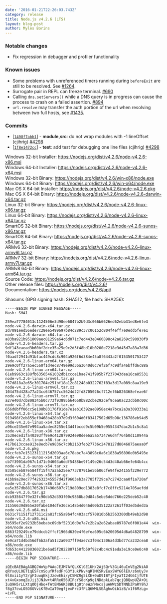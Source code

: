 ```yaml
---
date: '2016-01-21T22:26:03.743Z'
category: release
title: Node.js v4.2.6 (LTS)
layout: blog-post
author: Myles Borins
---
```


### Notable changes

- Fix regression in debugger and profiler functionality

### Known issues

- Some problems with unreferenced timers running during `beforeExit` are still to be resolved. See [#1264](https://github.com/nodejs/node/issues/1264).
- Surrogate pair in REPL can freeze terminal. [#690](https://github.com/nodejs/node/issues/690)
- Calling `dns.setServers()` while a DNS query is in progress can cause the process to crash on a failed assertion. [#894](https://github.com/nodejs/node/issues/894)
- `url.resolve` may transfer the auth portion of the url when resolving between two full hosts, see [#1435](https://github.com/nodejs/node/issues/1435).

### Commits

- [[`1408f7abb1`](https://github.com/nodejs/node/commit/1408f7abb1)] - **module,src**: do not wrap modules with -1 lineOffset (cjihrig) [#4298](https://github.com/nodejs/node/pull/4298)
- [[`1f8e1472cc`](https://github.com/nodejs/node/commit/1f8e1472cc)] - **test**: add test for debugging one line files (cjihrig) [#4298](https://github.com/nodejs/node/pull/4298)

Windows 32-bit Installer: https://nodejs.org/dist/v4.2.6/node-v4.2.6-x86.msi \
Windows 64-bit Installer: https://nodejs.org/dist/v4.2.6/node-v4.2.6-x64.msi \
Windows 32-bit Binary: https://nodejs.org/dist/v4.2.6/win-x86/node.exe \
Windows 64-bit Binary: https://nodejs.org/dist/v4.2.6/win-x64/node.exe \
Mac OS X 64-bit Installer: https://nodejs.org/dist/v4.2.6/node-v4.2.6.pkg \
Mac OS X 64-bit Binary: https://nodejs.org/dist/v4.2.6/node-v4.2.6-darwin-x64.tar.gz \
Linux 32-bit Binary: https://nodejs.org/dist/v4.2.6/node-v4.2.6-linux-x86.tar.gz \
Linux 64-bit Binary: https://nodejs.org/dist/v4.2.6/node-v4.2.6-linux-x64.tar.gz \
SmartOS 32-bit Binary: https://nodejs.org/dist/v4.2.6/node-v4.2.6-sunos-x86.tar.gz \
SmartOS 64-bit Binary: https://nodejs.org/dist/v4.2.6/node-v4.2.6-sunos-x64.tar.gz \
ARMv6 32-bit Binary: https://nodejs.org/dist/v4.2.6/node-v4.2.6-linux-armv6l.tar.gz \
ARMv7 32-bit Binary: https://nodejs.org/dist/v4.2.6/node-v4.2.6-linux-armv7l.tar.gz \
ARMv8 64-bit Binary: https://nodejs.org/dist/v4.2.6/node-v4.2.6-linux-arm64.tar.gz \
Source Code: https://nodejs.org/dist/v4.2.6/node-v4.2.6.tar.gz \
Other release files: https://nodejs.org/dist/v4.2.6/ \
Documentation: https://nodejs.org/docs/v4.2.6/api/

Shasums (GPG signing hash: SHA512, file hash: SHA256):

```
-----BEGIN PGP SIGNED MESSAGE-----
Hash: SHA1

259ea77784013c1124506e3d90ee6847b2b9d3c066b6626ed62ebb31ed8e6fe3  node-v4.2.6-darwin-x64.tar.gz
2d7091eed56ede7c28ee5499697b84c289c37c06152c804f4eff7e0edd5fe7e1  node-v4.2.6-darwin-x64.tar.xz
a83ba921b951809aec81259a64c6d071c7ed443e8460898c42a8269c598930f9  node-v4.2.6-headers.tar.gz
9df143eaead3b60bf2dce35a25e9c2d3f48bd10b0200e7218e3d45d7a83a7d36  node-v4.2.6-headers.tar.xz
f0aadf2941d91bfac449cdc8c904a926f6d384e45a8f6443a2f0153501753427  node-v4.2.6-linux-arm64.tar.gz
29e9c0ff27a5ec560f1d4ec8749e99d36a3640d0c7ef26f7c9dfa46bffd6c88a  node-v4.2.6-linux-arm64.tar.xz
61eb9963c188fb63565461032db1ccce1bae741f985b7f237043dea16ca85531  node-v4.2.6-linux-armv6l.tar.gz
f57d818a2e65c301704e251bf18a12c81248b0322762f83a3d17a089c8aa19e9  node-v4.2.6-linux-armv6l.tar.xz
104d75d428a77a23cc646757cc5624d22fd8705026cf712ef6b826368efeae6f  node-v4.2.6-linux-armv7l.tar.gz
a27e40d7cb808345b0c773f93895b64660b882cbe292cef9cea0ac23cbb0c00c  node-v4.2.6-linux-armv7l.tar.xz
656d8bff06cc5e108b83176f81de7e1eb16392ae0958ec4a7bca2a3a309333a1  node-v4.2.6-linux-x64.tar.gz
919498f2eb855ef0468b428b97d9d3f604d0f83417502d65b98c136786eb94d5  node-v4.2.6-linux-x64.tar.xz
a96ce235e67e994aa5adec8255e13d4fbccd9c5b09b5e9554347dac2b1c5c8a1  node-v4.2.6-linux-x86.tar.gz
3530eced1fa40393ff9e9c412879924e98dee6a5a57347e6d4f764b0d110944a  node-v4.2.6-linux-x86.tar.xz
417b613ccae913e8ecb7e9836c7c0b2163feb27736c2478127d8046875aeaa0f  node-v4.2.6.pkg
96ccfeb7e15123111215d2093aa6c78abc7a43898c0a6c1838a56896e0b5493e  node-v4.2.6-sunos-x64.tar.gz
cb7f3901da967c1d71c04603a6ddf5488be9f149e26c54d3d40ab66efe64b4cc  node-v4.2.6-sunos-x64.tar.xz
83505ceb87e584ff15f47a2ab25ee77378791be56b06cfe94fe24155f229e772  node-v4.2.6-sunos-x86.tar.gz
41bb9a20ec77f42632345557d42f9603eb3a7785f729ce7c2742caa0f1a720af  node-v4.2.6-sunos-x86.tar.xz
ea5e357db8817052b17496d607c719d809ed1383e8fcf7c8ffc5214e705aefdd  node-v4.2.6.tar.gz
dcb935647f9e32fc90db52d393f00c9868ba9d84c5ebe5ddd766e225deb52c40  node-v4.2.6.tar.xz
31556639d865e20fabe104dfe36ce148b4d046d00b35122a7261ff03ed5ded3a  node-v4.2.6-x64.msi
b631c71151f127311c2a81fc65a9b4fc403acf570810b5b2563300db49eb2d98  node-v4.2.6-x86.msi
3b595ef2e9232b5bebabc69dbf52316d0e7a7c2b2a2e62abae89787e6f001e44  win-x64/node.exe
6863f29249ce79ddccb2ffcf1966d630e4f6efea695c6b20695d4d6a64828799  win-x64/node.lib
4e9ca71d4bd56df6b2afa51c2a0937ff94ae7c3f04c1306a4d3bd77ca232cea8  win-x86/node.exe
fd653c44129836021be6ad5f2822807158fb50f92c4bc4c91eda3e19ce0e0c40  win-x86/node.lib
-----BEGIN PGP SIGNATURE-----

iQEcBAEBAgAGBQJWoVpPAAoJEJM7AfQLXKlGE1UH/2AjSQrV3Gi46uImVEg2NiAO
qRYxoUL0ET1qESFcmSoufRfedFrG3Y1ukPNv4qRlMKSRvEuxSWYG6lEX/z6nUyJv
9l8xii1yY2/gFIuwqEkjJzowEhi/yCSMZRg5iXE+0uD9IBYjFIyaTI24G6IjfUTE
xt4vGxomqZeJij3JNJw+t4RReO56UIFcYS8cKp9g1NDdpkLab7qcjQ8QwpUZA+Oi
IuQ9H5rLLXtqOOjHbo+TAtEM66K38BU1g0tneWznMecsjuAWWzSDTNNbZPaRY9hJ
f8g37cwLOSO8GVviKfBwIaT0egfjexPrc3fPLQ6WMLSEAghwOib1zB/x1f6MzLg=
=ivFL
-----END PGP SIGNATURE-----

```
